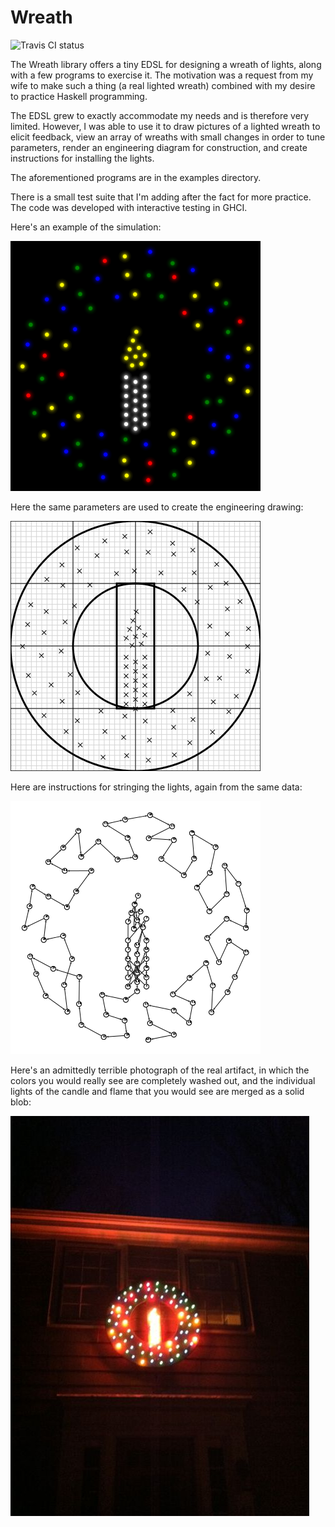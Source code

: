 Wreath
======

![Travis CI status](https://travis-ci.org/bobgru/wreath.png?branch=master;raw=true)

The Wreath library offers a tiny EDSL for designing a wreath of lights,
along with a few programs to exercise it. The motivation was a request
from my wife to make such a thing (a real lighted wreath) combined with
my desire to practice Haskell programming.

The EDSL grew to exactly accommodate my needs and is therefore very limited. 
However, I was able to use it to draw pictures of a lighted wreath to elicit
feedback, view an array of wreaths with small changes in order to tune parameters,
render an engineering diagram for construction, and create instructions for
installing the lights.

The aforementioned programs are in the examples directory.

There is a small test suite that I'm adding after the fact for more practice.
The code was developed with interactive testing in GHCI.

Here's an example of the simulation:

![Simulation](https://github.com/bobgru/wreath/blob/master/images/simulation.png?raw=true "Simulation")

Here the same parameters are used to create the engineering drawing:

![Design](https://github.com/bobgru/wreath/blob/master/images/design.png?raw=true "Design")


Here are instructions for stringing the lights, again from the same data:

![Walk](https://github.com/bobgru/wreath/blob/master/images/walk.png?raw=true "Walk")


Here's an admittedly terrible photograph of the real artifact, in which the
colors you would really see are completely washed out, and the individual
lights of the candle and flame that you would see are merged as a solid blob:

![Physical wreath](https://github.com/bobgru/wreath/blob/master/images/wreath-night.jpg?raw=true "Physical wreath")
